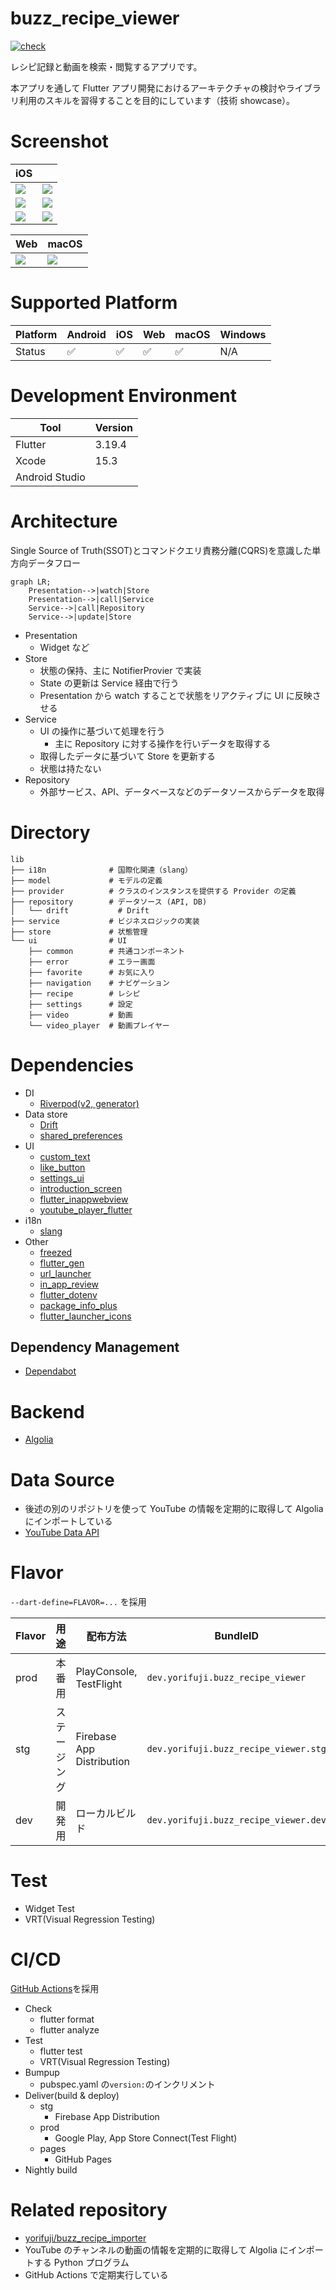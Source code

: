 # buzz_recipe_viewer

[![check](https://github.com/yorifuji/buzz_recipe_viewer/actions/workflows/check.yml/badge.svg?branch=main)](https://github.com/yorifuji/buzz_recipe_viewer/actions/workflows/check.yml)

レシピ記録と動画を検索・閲覧するアプリです。

本アプリを通して Flutter アプリ開発におけるアーキテクチャの検討やライブラリ利用のスキルを習得することを目的にしています（技術 showcase）。

# Screenshot

| iOS                            |                                |
| ------------------------------ | ------------------------------ |
| ![](./images/walkthrough1.png) | ![](./images/walkthrough2.png) |
| ![](./images/screenshot1.png)  | ![](./images/screenshot2.png)  |
| ![](./images/screenshot3.png)  | ![](./images/screenshot4.png)  |

| Web                           | macOS                         |
| ----------------------------- | ----------------------------- |
| ![](./images/screenshot5.png) | ![](./images/screenshot6.png) |

# Supported Platform

| Platform | Android | iOS | Web | macOS | Windows |
| -------- | ------- | --- | --- | ----- | ------- |
| Status   | ✅      | ✅  | ✅  | ✅    | N/A     |

# Development Environment

| Tool           | Version |
| -------------- | ------- |
| Flutter        | 3.19.4  |
| Xcode          | 15.3    |
| Android Studio |         |

# Architecture

Single Source of Truth(SSOT)とコマンドクエリ責務分離(CQRS)を意識した単方向データフロー

```mermaid
graph LR;
    Presentation-->|watch|Store
    Presentation-->|call|Service
    Service-->|call|Repository
    Service-->|update|Store
```

- Presentation
  - Widget など
- Store
  - 状態の保持、主に NotifierProvier で実装
  - State の更新は Service 経由で行う
  - Presentation から watch することで状態をリアクティブに UI に反映させる
- Service
  - UI の操作に基づいて処理を行う
    - 主に Repository に対する操作を行いデータを取得する
  - 取得したデータに基づいて Store を更新する
  - 状態は持たない
- Repository
  - 外部サービス、API、データベースなどのデータソースからデータを取得

# Directory

```
lib
├── i18n              # 国際化関連（slang）
├── model             # モデルの定義
├── provider          # クラスのインスタンスを提供する Provider の定義
├── repository        # データソース (API, DB)
│   └── drift           # Drift
├── service           # ビジネスロジックの実装
├── store             # 状態管理
└── ui                # UI
    ├── common        # 共通コンポーネント
    ├── error         # エラー画面
    ├── favorite      # お気に入り
    ├── navigation    # ナビゲーション
    ├── recipe        # レシピ
    ├── settings      # 設定
    ├── video         # 動画
    └── video_player  # 動画プレイヤー

```

# Dependencies

- DI
  - [Riverpod(v2, generator)](https://riverpod.dev/)
- Data store
  - [Drift](https://drift.simonbinder.eu/)
  - [shared_preferences](https://pub.dev/packages/shared_preferences)
- UI
  - [custom_text](https://pub.dev/packages/custom_text)
  - [like_button](https://pub.dev/packages/like_button)
  - [settings_ui](https://pub.dev/packages/settings_ui)
  - [introduction_screen](https://pub.dev/packages/introduction_screen)
  - [flutter_inappwebview](https://pub.dev/packages/flutter_inappwebview)
  - [youtube_player_flutter](https://pub.dev/packages/youtube_player_flutter)
- i18n
  - [slang](https://pub.dev/packages/slang)
- Other
  - [freezed](https://pub.dev/packages/freezed)
  - [flutter_gen](https://pub.dev/packages/flutter_gen)
  - [url_launcher](https://pub.dev/packages/url_launcher)
  - [in_app_review](https://pub.dev/packages/in_app_review)
  - [flutter_dotenv](https://pub.dev/packages/flutter_dotenv)
  - [package_info_plus](https://pub.dev/packages/package_info_plus)
  - [flutter_launcher_icons](https://pub.dev/packages/flutter_launcher_icons)

## Dependency Management

- [Dependabot](https://docs.github.com/en/code-security/dependabot/working-with-dependabot)

# Backend

- [Algolia](https://www.algolia.com/)

# Data Source

- 後述の別のリポジトリを使って YouTube の情報を定期的に取得して Algolia にインポートしている
- [YouTube Data API](https://developers.google.com/youtube/v3)

# Flavor

`--dart-define=FLAVOR=...` を採用

| Flavor | 用途         | 配布方法                  | BundleID                              |
| ------ | ------------ | ------------------------- | ------------------------------------- |
| prod   | 本番用       | PlayConsole, TestFlight   | `dev.yorifuji.buzz_recipe_viewer`     |
| stg    | ステージング | Firebase App Distribution | `dev.yorifuji.buzz_recipe_viewer.stg` |
| dev    | 開発用       | ローカルビルド            | `dev.yorifuji.buzz_recipe_viewer.dev` |

# Test

- Widget Test
- VRT(Visual Regression Testing)

# CI/CD

[GitHub Actions](https://github.co.jp/features/actions)を採用

- Check
  - flutter format
  - flutter analyze
- Test
  - flutter test
  - VRT(Visual Regression Testing)
- Bumpup
  - pubspec.yaml の`version:`のインクリメント
- Deliver(build & deploy)
  - stg
    - Firebase App Distribution
  - prod
    - Google Play, App Store Connect(Test Flight)
  - pages
    - GitHub Pages
- Nightly build

# Related repository

- [yorifuji/buzz_recipe_importer](https://github.com/yorifuji/buzz_recipe_importer)
- YouTube のチャンネルの動画の情報を定期的に取得して Algolia にインポートする Python プログラム
- GitHub Actions で定期実行している
